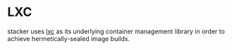 # LXC

stacker uses [lxc](https://github.com/lxc/lxc) as its underlying container
management library in order to achieve hermetically-sealed image builds.
